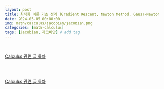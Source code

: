 ```yaml
---
layout: post
title: 최적화 이론 기초 정리 (Gradient Descent, Newton Method, Gauss-Newton, LM 등)
date: 2024-05-05 00:00:00
img: math/calculus/jacobian/jacobian.png
categories: [math-calculus] 
tags: [Jacobian, 자코비안] # add tag
---
```


<br>

[Calculus 관련 글 목차](https://gaussian37.github.io/math-calculus-table/)

<br>




<br>

[Calculus 관련 글 목차](https://gaussian37.github.io/math-calculus-table/)

<br>